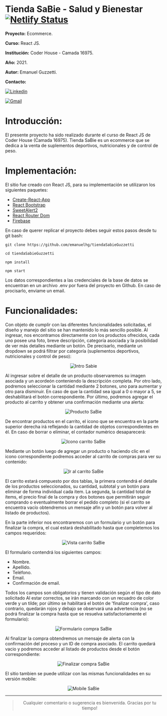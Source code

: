 

# Tienda SaBie - Salud y Bienestar [![Netlify Status](https://api.netlify.com/api/v1/badges/eb49045d-c4d6-47a9-b3a2-129356a371bb/deploy-status)](https://pedantic-brattain-fa3d3b.netlify.app/)

**Proyecto:** Ecommerce.

**Curso:** React JS.

**Institución:** Coder House - Camada 16975.

**Año:** 2021.

**Autor:** Emanuel Guzzetti. 

**Contacto:** 

[![Linkedin](https://img.shields.io/badge/LinkedIn-0077B5?style=for-the-badge&logo=linkedin&logoColor=white)](https://www.linkedin.com/in/emanuel-guzzetti/) 

[![Gmail](https://img.shields.io/badge/Gmail-D14836?style=for-the-badge&logo=gmail&logoColor=white)](mailto:ehguzzetti@gmail.com)
 	

# Introducción:

El presente proyecto ha sido realizado durante el curso de React JS de Coder House (Camada 16975). Tienda SaBie es un ecommerce que se dedica a la venta de suplementos deportivos, nutricionales y de control de peso.

# Implementación:

El sitio fue creado con React JS, para su implementación se utilizaron los siguientes paquetes:

- [Create-React-App](https://create-react-app.dev/docs/getting-started)
- [React Bootstrap](https://react-bootstrap.github.io/)
- [SweetAlert2](https://sweetalert2.github.io/)
- [React Router Dom](https://reacttraining.com/react-router/web/guides/quick-start)
- [Firebase](https://firebase.google.com/)

En caso de querer replicar el proyecto debes seguir estos pasos desde tu git bash:

    git clone https://github.com/emanuelhg/tiendaSabieGuzzetti

    cd tiendaSabieGuzzetti

    npm install

    npm start

Los datos correspondientes a las credenciales de la base de datos se encuentran en un archivo .env por fuera del proyecto en Github. En caso de procisarlo, enviame un email.

# Funcionalidades:

Con objeto de cumplir con las diferentes funcionalidades solicitadas, el diseño y manejo del sitio se han mantenido lo más sencillo posible. Al ingresar, nos encontramos directamente con los productos ofrecidos, cada uno posee una foto, breve descripción, categoría asociada y la posibilidad de ver más detalles mediante un botón. De precisarlo, mediante un dropdown se podrá filtrar por categoría (suplementos deportivos, nutricionales y control de peso):

<p align="center"><img src="https://media.giphy.com/media/vx91JE0OJIMDh6wQUD/giphy.gif" alt="Intro Sabie"/></p>

Al ingresar sobre el detalle de un producto observaremos su imagen asociada y un acordeón conteniendo la descripción completa. Por otro lado, podremos seleccionar la cantidad mediante 2 botones, uno para aumentar y otro para disminuir. En caso de que la cantidad sea igual a 0 o mayor a 5, se deshabilitará el botón correspondiente. Por último, podremos agregar el producto al carrito y obtener una confirmación mediante una alerta:

<p align="center"><img src="https://media.giphy.com/media/ySOxNi6D7UxRMky9Dz/giphy.gif" alt="Producto SaBie"/></p>

De encontrar productos en el carrito, el icono que se encuentra en la parte superior derecha irá reflejando la cantidad de objetos correspondientes en él. En caso de borrar o eliminar, el contador numérico desaparecerá:

<p align="center"><img src="https://media.giphy.com/media/yoTcRKVR0hmkbxhPbs/giphy.gif" alt="Icono carrito SaBie"/></p>

Mediante un botón luego de agregar un producto o haciendo clic en el icono correspondiente podremos acceder al carrito de compras para ver su contenido:

<p align="center"><img src="https://media.giphy.com/media/xw7FMEWcS9KvnySLrU/giphy.gif" alt="Ir al carrito SaBie"/></p>

El carrito estará compuesto por dos tablas, la primera contendrá el detalle de los productos seleccionados, su cantidad, subtotal y un botón para eliminar de forma individual cada item. La segunda, la cantidad total de ítems, el precio final de la compra y dos botones que permitirán seguir comprando o eventualmente borrar el pedido completo (si el carrito se encuentra vacío obtendremos un mensaje afín y un botón para volver al listado de productos).

En la parte inferior nos encontraremos con un formulario y un botón para finalizar la compra, el cual estará deshabilitado hasta que completemos los campos requeridos:

<p align="center"><img src="https://media.giphy.com/media/sJ5Fba3XpnD4AfID4A/giphy.gif" alt="Vista carrito SaBie"/></p>

El formulario contendrá los siguientes campos:

- Nombre.
- Apellido.
- Teléfono.
- Email.
- Confirmación de email.

Todos los campos son obligatorios y tienen validación según el tipo de dato solicitado Al estar correctos, se irán marcando con un recuadro de color verde y un tilde; por último se habilitará el botón de 'finalizar compra', caso contrario, quedarán rojos y debajo se observará una advertencia (no se podrá finalizar la compra hasta que se resuelva satisfactoriamente el formulario):

<p align="center"><img src="https://media.giphy.com/media/b2Pm4FsXCTWZe70yu8/giphy.gif" alt="Formulario compra SaBie"/></p>

Al finalizar la compra obtendremos un mensaje de alerta con la confirmación del proceso y un ID de compra asociado. El carrito quedará vacio y podremos acceder al listado de productos desde el botón correspondiente:

<p align="center"><img src="https://media.giphy.com/media/nR3MyCWSaGp5c6dAP8/giphy.gif" alt="Finalizar compra SaBie"/></p>

El sitio tambien se puede utilizar con las mismas funcionalidades en su versión mobile:

<p align="center"><img src="https://media.giphy.com/media/7H8cThIMUM3KO2kvgN/giphy.gif" alt="Mobile SaBie"/></p>

---

> <p align="center"> Cualquier comentario o sugerencia es bienvenida. Gracias por tu tiempo!</p>











